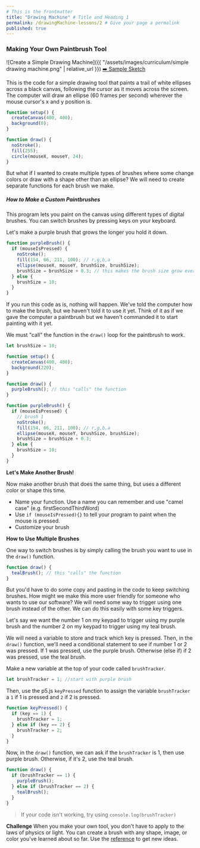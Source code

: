 ```yaml
---
# This is the frontmatter
title: "Drawing Machine" # Title and Heading 1
permalink: /drawingMachine-lessons/2 # Give your page a permalink
published: true
---
```


### Making Your Own Paintbrush Tool

![Create a Simple Drawing Machine]({{ "/assets/images/curriculum/simple drawing machine.png" | relative_url }})
[➡️ Sample Sketch](https://editor.p5js.org/amy-b/sketches/YCwCk8Sna)

This is the code for a simple drawing tool that paints a trail of white ellipses across a black canvas, following the cursor as it moves across the screen. The computer will draw an ellipse (60 frames per second) wherever the mouse cursor's x and y position is.

```js
function setup() {
  createCanvas(400, 400);
  background(0);
}

function draw() {
  noStroke();
  fill(255);
  circle(mouseX, mouseY, 24);
}
```

But what if I wanted to create multiple types of brushes where some change colors or draw with a shape other than an ellipse? We will need to create separate functions for each brush we make.

##### **How to Make a Custom Paintbrushes**

This program lets you paint on the canvas using different types of digital brushes. You can switch brushes by pressing keys on your keyboard.

Let's make a purple brush that grows the longer you hold it down.

```js
function purpleBrush() {
  if (mouseIsPressed) {
    noStroke();
    fill(154, 66, 211, 100); // r,g,b,a
    ellipse(mouseX, mouseY, brushSize, brushSize);
    brushSize = brushSize + 0.3; // this makes the brush size grow every frame
  } else {
    brushSize = 10;
  }
}
```

If you run this code as is, nothing will happen. We've told the computer how to make the brush, but we haven't told it to use it yet. Think of it as if we gave the computer a paintbrush but we haven't commanded it to start painting with it yet.

We must "call" the function in the `draw()` loop for the paintbrush to work.

```js
let brushSize = 10;

function setup() {
  createCanvas(400, 400);
  background(220);
}

function draw() {
  purpleBrush(); // this "calls" the function
}

function purpleBrush() {
  if (mouseIsPressed) {
    // brush 1
    noStroke();
    fill(154, 66, 211, 100); // r,g,b,a
    ellipse(mouseX, mouseY, brushSize, brushSize);
    brushSize = brushSize + 0.3;
  } else {
    brushSize = 10;
  }
}
```

**Let's Make Another Brush!**

Now make another brush that does the same thing, but uses a different color or shape this time.

- Name your function. Use a name you can remember and use "camel case" (e.g. firstSecondThirdWord)
- Use `if (mouseIsPressed){}` to tell your program to paint when the mouse is pressed.
- Customize your brush

**How to Use Multiple Brushes**

One way to switch brushes is by simply calling the brush you want to use in the `draw()` function.

```js
function draw() {
  tealBrush(); // this "calls" the function
}
```

But you'd have to do some copy and pasting in the code to keep switching brushes. How might we make this more user friendly for someone who wants to use our software? We will need some way to trigger using one brush instead of the other. We can do this easily with some key triggers.

Let's say we want the number 1 on my keypad to trigger using my purple brush and the number 2 on my keypad to trigger using my teal brush.

We will need a variable to store and track which key is pressed. Then, in the `draw()` function, we'll need a conditional statement to see if number 1 or 2 was pressed. If 1 was pressed, use the purple brush. Otherwise (else if) if 2 was pressed, use the teal brush.

Make a new variable at the top of your code called `brushTracker`.

```js
let brushTracker = 1; //start with purple brush
```

Then, use the p5.js `keyPressed` function to assign the variable `brushTracker` a `1` if 1 is pressed and `2` if 2 is pressed.

```js
function keyPressed() {
  if (key == 1) {
    brushTracker = 1;
  } else if (key == 2) {
    brushTracker = 2;
  }
}
```

Now, in the `draw()` function, we can ask if the `brushTracker` is 1, then use purple brush. Otherwise, if it's 2, use the teal brush.

```js
function draw() {
  if (brushTracker == 1) {
    purpleBrush();
  } else if (brushTracker == 2) {
    tealBrush();
  }
}
```

> If your code isn't working, try using `console.log(brushTracker)`

**Challenge**
When you make your own tool, you don't have to apply to the laws of physics or light. You can create a brush with any shape, image, or color you've learned about so far. Use the [reference](https://p5js.org/reference/) to get new ideas.
